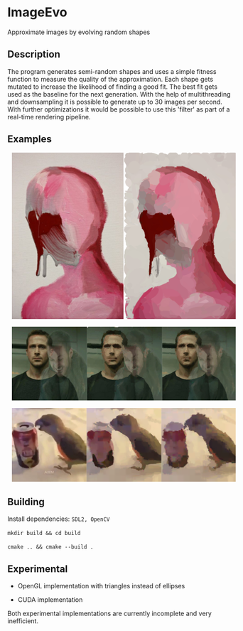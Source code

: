 # ImageEvo

Approximate images by evolving random shapes

## Description

The program generates semi-random shapes and uses a simple fitness function to measure the quality of the approximation. Each shape gets mutated to increase the likelihood of finding a good fit. The best fit gets used as the baseline for the next generation. With the help of multithreading and downsampling it is possible to generate up to 30 images per second. With further optimizations it would be possible to use this 'filter' as part of a real-time rendering pipeline.

## Examples

<p align="center">
  <img src="examples/wojak.png" hspace="10">
</p>
<p align="center">
  <img src="examples/joe.png" hspace="10">
</p>
<p align="center">
  <img src="examples/bird_single_frame.png" hspace="10">
</p>

## Building

Install dependencies: ```SDL2, OpenCV```

``` mkdir build && cd build ```

``` cmake .. && cmake --build . ```

## Experimental

* OpenGL implementation with triangles instead of ellipses

* CUDA implementation

Both experimental implementations are currently incomplete and very inefficient.

